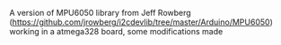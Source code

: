 A version of MPU6050 library from Jeff Rowberg (https://github.com/jrowberg/i2cdevlib/tree/master/Arduino/MPU6050) working in a atmega328 board, some modifications made